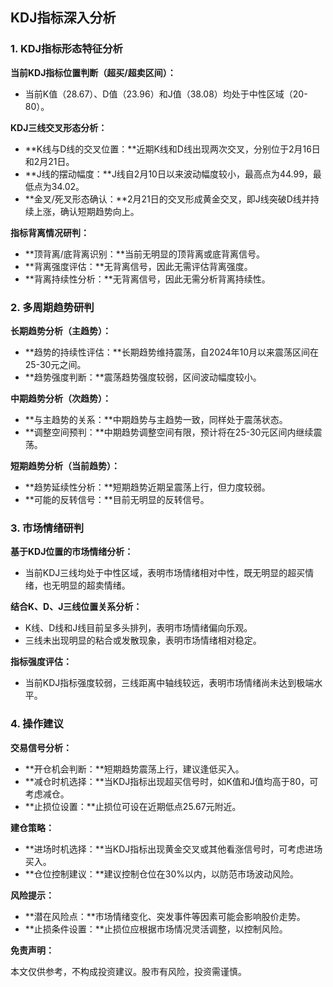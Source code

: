 ## KDJ指标深入分析

### 1. KDJ指标形态特征分析

**当前KDJ指标位置判断（超买/超卖区间）：**

- 当前K值（28.67）、D值（23.96）和J值（38.08）均处于中性区域（20-80）。

**KDJ三线交叉形态分析：**

- **K线与D线的交叉位置：**近期K线和D线出现两次交叉，分别位于2月16日和2月21日。
- **J线的摆动幅度：**J线自2月10日以来波动幅度较小，最高点为44.99，最低点为34.02。
- **金叉/死叉形态确认：**2月21日的交叉形成黄金交叉，即J线突破D线并持续上涨，确认短期趋势向上。

**指标背离情况研判：**

- **顶背离/底背离识别：**当前无明显的顶背离或底背离信号。
- **背离强度评估：**无背离信号，因此无需评估背离强度。
- **背离持续性分析：**无背离信号，因此无需分析背离持续性。

### 2. 多周期趋势研判

**长期趋势分析（主趋势）：**

- **趋势的持续性评估：**长期趋势维持震荡，自2024年10月以来震荡区间在25-30元之间。
- **趋势强度判断：**震荡趋势强度较弱，区间波动幅度较小。

**中期趋势分析（次趋势）：**

- **与主趋势的关系：**中期趋势与主趋势一致，同样处于震荡状态。
- **调整空间预判：**中期趋势调整空间有限，预计将在25-30元区间内继续震荡。

**短期趋势分析（当前趋势）：**

- **趋势延续性分析：**短期趋势近期呈震荡上行，但力度较弱。
- **可能的反转信号：**目前无明显的反转信号。

### 3. 市场情绪研判

**基于KDJ位置的市场情绪分析：**

- 当前KDJ三线均处于中性区域，表明市场情绪相对中性，既无明显的超买情绪，也无明显的超卖情绪。

**结合K、D、J三线位置关系分析：**

- K线、D线和J线目前呈多头排列，表明市场情绪偏向乐观。
- 三线未出现明显的粘合或发散现象，表明市场情绪相对稳定。

**指标强度评估：**

- 当前KDJ指标强度较弱，三线距离中轴线较远，表明市场情绪尚未达到极端水平。

### 4. 操作建议

**交易信号分析：**

- **开仓机会判断：**短期趋势震荡上行，建议逢低买入。
- **减仓时机选择：**当KDJ指标出现超买信号时，如K值和J值均高于80，可考虑减仓。
- **止损位设置：**止损位可设在近期低点25.67元附近。

**建仓策略：**

- **进场时机选择：**当KDJ指标出现黄金交叉或其他看涨信号时，可考虑进场买入。
- **仓位控制建议：**建议控制仓位在30%以内，以防范市场波动风险。

**风险提示：**

- **潜在风险点：**市场情绪变化、突发事件等因素可能会影响股价走势。
- **止损条件设置：**止损位应根据市场情况灵活调整，以控制风险。

**免责声明：**

本文仅供参考，不构成投资建议。股市有风险，投资需谨慎。